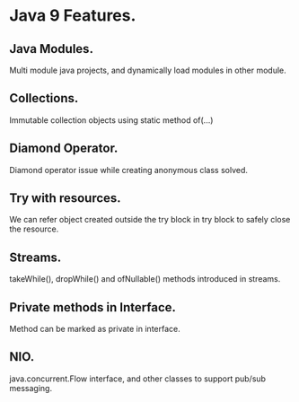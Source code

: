 # Java 9 Features.

## Java Modules.
Multi module java projects, and dynamically load modules in other module.
## Collections.
Immutable collection objects using static method of(...)
## Diamond Operator.
Diamond operator issue while creating anonymous class solved.
## Try with resources.
We can refer object created outside the try block in try block to safely close the resource.
## Streams.
takeWhile(), dropWhile() and ofNullable() methods introduced in streams.
## Private methods in Interface.
Method can be marked as private in interface.
## NIO.
java.concurrent.Flow interface, and other classes to support pub/sub messaging.

